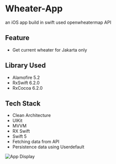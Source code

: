 # Wheater-App
an iOS app build in swift used openwheatermap API

## Feature
- Get current wheater for Jakarta only

## Library Used

- Alamofire 5.2
- RxSwift 6.2.0
- RxCocoa 6.2.0

## Tech Stack

- Clean Architecture
- UIKit
- MVVM
- RX Swift
- Swift 5
- Fetching data from API
- Persistence data using Userdefault

![App Display](https://github.com/galangajisusanto/Wheater-App/blob/master/Video/app_display.gif)
